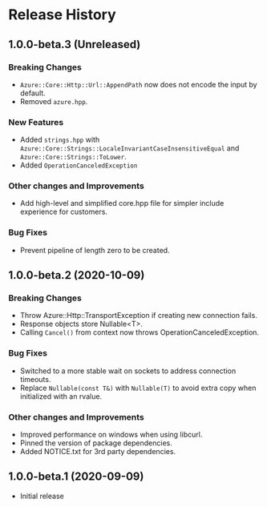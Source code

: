 # Release History

## 1.0.0-beta.3 (Unreleased)

### Breaking Changes

- `Azure::Core::Http::Url::AppendPath` now does not encode the input by default.
- Removed `azure.hpp`.

### New Features
- Added `strings.hpp` with `Azure::Core::Strings::LocaleInvariantCaseInsensitiveEqual` and `Azure::Core::Strings::ToLower`.
- Added `OperationCanceledException`

### Other changes and Improvements

- Add high-level and simplified core.hpp file for simpler include experience for customers.

### Bug Fixes

- Prevent pipeline of length zero to be created.

## 1.0.0-beta.2 (2020-10-09)

### Breaking Changes

- Throw Azure::Http::TransportException if creating new connection fails.
- Response objects store Nullable\<T\>.
- Calling `Cancel()` from context now throws OperationCanceledException.

### Bug Fixes

- Switched to a more stable wait on sockets to address connection timeouts.
- Replace `Nullable(const T&)` with `Nullable(T)` to avoid extra copy when initialized with an rvalue.

### Other changes and Improvements

- Improved performance on windows when using libcurl.
- Pinned the version of package dependencies.
- Added NOTICE.txt for 3rd party dependencies.

## 1.0.0-beta.1 (2020-09-09)

- Initial release
